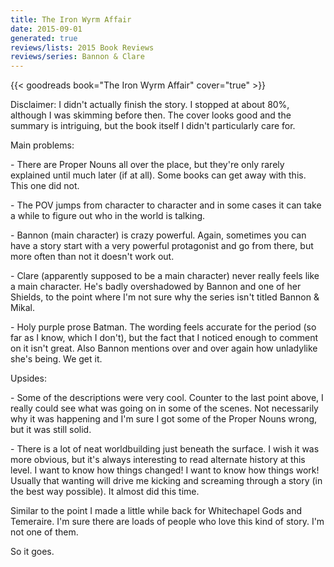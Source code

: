 ```yaml
---
title: The Iron Wyrm Affair
date: 2015-09-01
generated: true
reviews/lists: 2015 Book Reviews
reviews/series: Bannon & Clare
---
```

{{< goodreads book="The Iron Wyrm Affair" cover="true" >}}

Disclaimer: I didn't actually finish the story. I stopped at about 80%, although I was skimming before then. The cover looks good and the summary is intriguing, but the book itself I didn't particularly care for.  

Main problems:  

<!--more-->

\- There are Proper Nouns all over the place, but they're only rarely explained until much later (if at all). Some books can get away with this. This one did not.  

\- The POV jumps from character to character and in some cases it can take a while to figure out who in the world is talking.  

\- Bannon (main character) is crazy powerful. Again, sometimes you can have a story start with a very powerful protagonist and go from there, but more often than not it doesn't work out.  

\- Clare (apparently supposed to be a main character) never really feels like a main character. He's badly overshadowed by Bannon and one of her Shields, to the point where I'm not sure why the series isn't titled Bannon & Mikal.  

\- Holy purple prose Batman. The wording feels accurate for the period (so far as I know, which I don't), but the fact that I noticed enough to comment on it isn't great. Also Bannon mentions over and over again how unladylike she's being. We get it.  

Upsides:  

\- Some of the descriptions were very cool. Counter to the last point above, I really could see what was going on in some of the scenes. Not necessarily why it was happening and I'm sure I got some of the Proper Nouns wrong, but it was still solid.  

\- There is a lot of neat worldbuilding just beneath the surface. I wish it was more obvious, but it's always interesting to read alternate history at this level. I want to know how things changed! I want to know how things work! Usually that wanting will drive me kicking and screaming through a story (in the best way possible). It almost did this time.  

Similar to the point I made a little while back for Whitechapel Gods and Temeraire. I'm sure there are loads of people who love this kind of story. I'm not one of them.  

So it goes.


